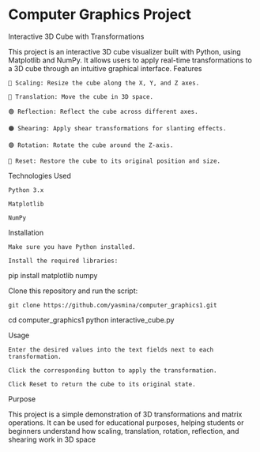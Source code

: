 # Computer Graphics Project 
Interactive 3D Cube with Transformations

This project is an interactive 3D cube visualizer built with Python, using Matplotlib and NumPy.
It allows users to apply real-time transformations to a 3D cube through an intuitive graphical interface.
Features

    🔵 Scaling: Resize the cube along the X, Y, and Z axes.

    🔴 Translation: Move the cube in 3D space.

    🟢 Reflection: Reflect the cube across different axes.

    🟠 Shearing: Apply shear transformations for slanting effects.

    🟣 Rotation: Rotate the cube around the Z-axis.

    🔁 Reset: Restore the cube to its original position and size.

Technologies Used

    Python 3.x

    Matplotlib

    NumPy

Installation

    Make sure you have Python installed.

    Install the required libraries:

pip install matplotlib numpy

Clone this repository and run the script:

    git clone https://github.com/yasmina/computer_graphics1.git
cd computer_graphics1
python interactive_cube.py


Usage

    Enter the desired values into the text fields next to each transformation.

    Click the corresponding button to apply the transformation.

    Click Reset to return the cube to its original state.

Purpose

This project is a simple demonstration of 3D transformations and matrix operations.
It can be used for educational purposes, helping students or beginners understand how scaling, translation, rotation, reflection, and shearing work in 3D space
